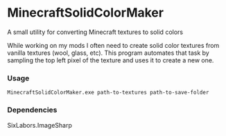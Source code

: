 # MinecraftSolidColorMaker
A small utility for converting Minecraft textures to solid colors

While working on my mods I often need to create solid color textures from vanilla textures (wool, glass, etc). This program automates that task by sampling the top left pixel of the texture and uses it to create a new one.

### Usage

`MinecraftSolidColorMaker.exe path-to-textures path-to-save-folder`

### Dependencies
SixLabors.ImageSharp
